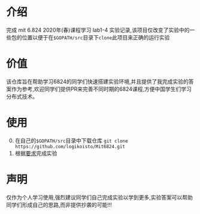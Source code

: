 # 介绍
完成 mit 6.824 2020年(春)课程学习 lab1-4 实验记录,该项目仅改变了实验中的一些包的位置以便于在`$GOPATH/src`目录下`clone`此项目来正确的运行实验
# 价值
该仓库旨在帮助学习6824的同学们快速搭建实验环境,并且提供了我完成实验的答案作为参考,欢迎同学们提供PR来完善不同时期的6824课程,方便中国学生们学习分布式技术。
# 使用
0. 在自己的`$GOPATH/src`目录中下载仓库 `git clone https://github.com/logikoisto/Mit6824.git`
1. 根据[要求](http://nil.csail.mit.edu/6.824/2020/schedule.html)完成实验
# 声明
仅作为个人学习使用,强烈建议同学们自己完成实验以学到更多,实验答案可以帮助同学们形成自己的思路,而非提供抄袭的可能!!!